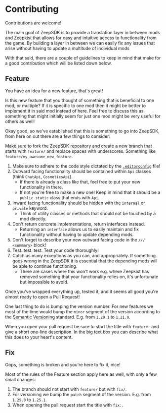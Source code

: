 # Contributing 
Contributions are welcome!

The main goal of ZeepSDK is to provide a translation layer in between mods and Zeepkist that allows for easy and intuitive access to functionality from the game. By building a layer in between we can easily fix any issues that arise without having to update a multitude of individual mods

With that said, there are a couple of guidelines to keep in mind that make for a good contribution which will be listed down below.

## Feature
You have an idea for a new feature, that's great!

Is this new feature that you thought of something that is beneficial to one mod, or multiple? If it is specific to one mod then it might be better to implement it in said mod instead of here. Feel free to discuss this as something that might initially seem for just one mod might be very useful for others as well!

Okay good, so we've established that this is something to go into ZeepSDK, from here on out there are a few things to consider:

Make sure to fork the ZeepSDK repository and create a new branch that starts with `feature/` and replace spaces with underscores. Something like `feature/my_awesome_new_feature`.

1. Make sure to adhere to the code style dictated by the [`.editorconfig`](https://editorconfig.org) file!
2. Outward facing functionality should be contained within `Api` classes (think `ChatApi`, `CosmeticsApi`).
    - If there is already a class like that, feel free to put your new functionality in there.
    - If not you're free to make a new one! Keep in mind that it should be a `public static` class that ends with `Api`.
3. Inward facing functionality should be hidden with the `internal` or `private` keyword.
    - Think of utility classes or methods that should not be touched by a mod directly.  
4. Don't return concrete implementations, return interfaces instead.
    - Returning an `interface` allows us to easily maintain and fix functionality without having to update depending mods.
5. Don't forget to describe your new outward facing code in the `/// <summary>` block!
6. Test. test. test. Test your code thoroughly!
7. Catch as many exceptions as you can, and appropriately. If something goes wrong in the ZeepSDK it is essential that the depending mods will be able to continue functioning.
    - There are cases where this won't work e.g. where Zeepkist has removed something that your functionality relies on, it's unfortunate but impossible to avoid.

 Once you've wrapped everything up, tested it, and it seems all good you're almost ready to open a Pull Request!

 One last thing to do is bumping the version number. For new features we most of the time would bump the `minor` segment of the version according to the [Semantic Versioning](https://semver.org) standard. E.g. from `1.20.1` to `1.21.0`.

 When you open your pull request be sure to start the title with `feature:` and give a short one-line description. In the big text box you can describe what this does to your heart's content.

 ## Fix
 Oops, something is broken and you're here to fix it, nice!

 Most of the rules of the Feature section apply here as well, with only a few small changes:

 1. The branch should not start with `feature/` but with `fix/`.
 2. For versioning we bump the `patch` segment of the version. E.g. from `1.25.0` to `1.25.1`.
 3. When opening the pull request start the title with `fix:`.
